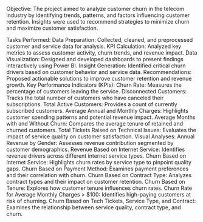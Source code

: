 Objective:
The project aimed to analyze customer churn in the telecom industry by identifying trends, patterns, and factors influencing customer retention. Insights were used to recommend strategies to minimize churn and maximize customer satisfaction.

Tasks Performed:
Data Preparation: Collected, cleaned, and preprocessed customer and service data for analysis.
KPI Calculation: Analyzed key metrics to assess customer activity, churn trends, and revenue impact.
Data Visualization: Designed and developed dashboards to present findings interactively using Power BI.
Insight Generation: Identified critical churn drivers based on customer behavior and service data.
Recommendations: Proposed actionable solutions to improve customer retention and revenue growth.
Key Performance Indicators (KPIs):
Churn Rate: Measures the percentage of customers leaving the service.
Disconnected Customers: Tracks the total number of customers who have canceled their subscriptions.
Total Active Customers: Provides a count of currently subscribed customers.
Average Annual and Monthly Charges: Highlights customer spending patterns and potential revenue impact.
Average Months with and Without Churn: Compares the average tenure of retained and churned customers.
Total Tickets Raised on Technical Issues: Evaluates the impact of service quality on customer satisfaction.
Visual Analyses:
Annual Revenue by Gender: Assesses revenue contribution segmented by customer demographics.
Revenue Based on Internet Service: Identifies revenue drivers across different internet service types.
Churn Based on Internet Service: Highlights churn rates by service type to pinpoint quality gaps.
Churn Based on Payment Method: Examines payment preferences and their correlation with churn.
Churn Based on Contract Type: Analyzes contract types and their impact on customer retention.
Churn Based on Tenure: Explores how customer tenure influences churn rates.
Churn Rate for Average Monthly Charges > $100: Identifies high-paying customers at risk of churning.
Churn Based on Tech Tickets, Service Type, and Contract: Examines the relationship between service quality, contract type, and churn.
